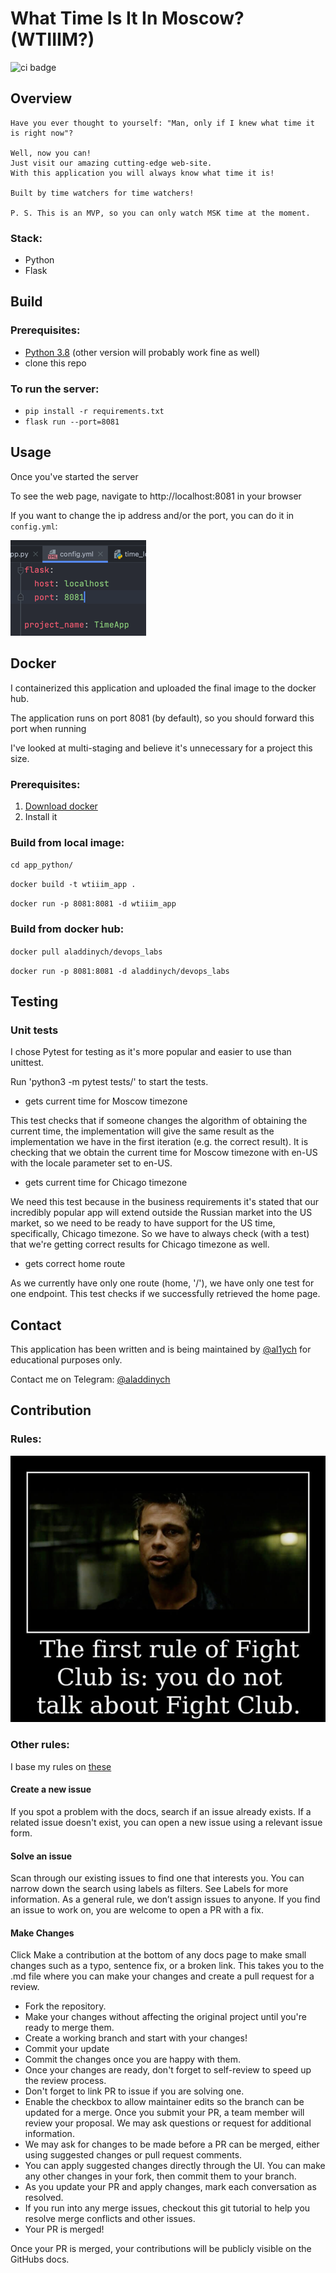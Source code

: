 # What Time Is It In Moscow? (WTIIIM?)

![ci badge](https://github.com/al1ych/devops-fork/actions/workflows/python_workflow.yml/badge.svg)

## Overview

    Have you ever thought to yourself: "Man, only if I knew what time it is right now"?

    Well, now you can!
    Just visit our amazing cutting-edge web-site. 
    With this application you will always know what time it is!

    Built by time watchers for time watchers!

    P. S. This is an MVP, so you can only watch MSK time at the moment.

### Stack:

- Python
- Flask

## Build

### Prerequisites:

- [Python 3.8](https://www.python.org/) (other version will probably work fine as well)
- clone this repo

### To run the server:

- `pip install -r requirements.txt`
- `flask run --port=8081`

## Usage

Once you've started the server

To see the web page, navigate to http://localhost:8081 in your browser

If you want to change the ip address and/or the port, you can do it in `config.yml`:

![img_1.png](img_1.png)

## Docker

I containerized this application and uploaded the final image to the docker hub.

The application runs on port 8081 (by default), so you should forward this port when running

I've looked at multi-staging and believe it's unnecessary for a project this size.

### Prerequisites:

1. [Download docker](https://docs.docker.com/engine/install/)
2. Install it

### Build from local image:

`cd app_python/`

`docker build -t wtiiim_app .`

`docker run -p 8081:8081 -d wtiiim_app`

[//]: # (docker run -p 8081:8081 -d wtiiim_app)
[//]: # (docker push aladdinych/devops_labs)

### Build from docker hub:

`docker pull aladdinych/devops_labs`

`docker run -p 8081:8081 -d aladdinych/devops_labs`

## Testing

### Unit tests

I chose Pytest for testing as it's more popular and easier to use than unittest.

Run 'python3 -m pytest tests/' to start the tests.

- gets current time for Moscow timezone

This test checks that if someone changes the algorithm of obtaining the current time,
the implementation will give the same result as the implementation we have in the first iteration
(e.g. the correct result). It is checking that we obtain the current time for Moscow timezone with en-US with
the locale parameter set to en-US.

- gets current time for Chicago timezone

We need this test because in the business requirements it's stated that our incredibly popular app will
extend outside the Russian market into the US market, so we need to be ready to have support for the US time,
specifically, Chicago timezone. So we have to always check (with a test) that
we're getting correct results for Chicago timezone as well.

- gets correct home route

As we currently have only one route (home, '/'), we have only one test for one endpoint.
This test checks if we successfully retrieved the home page.

## Contact

This application has been written and is being maintained by [@al1ych](https://github.com/al1ych)
for educational purposes only.

Contact me on Telegram: [@aladdinych](https://t.me/aladdinych)

## Contribution

### Rules:

![img_4.png](img_4.png)

### Other rules:

I base my rules on [these](https://github.com/github/docs/blob/main/CONTRIBUTING.md)

#### Create a new issue

If you spot a problem with the docs, search if an issue already exists. If a related issue doesn't exist, you can open a
new issue using a relevant issue form.

#### Solve an issue

Scan through our existing issues to find one that interests you.
You can narrow down the search using labels as filters.
See Labels for more information. As a general rule,
we don’t assign issues to anyone. If you find an issue to work on,
you are welcome to open a PR with a fix.

#### Make Changes

Click Make a contribution at the bottom of any docs page to make small changes such as a typo,
sentence fix, or a broken link.
This takes you to the .md file where you can
make your changes and create a pull request for a review.

- Fork the repository.
- Make your changes without affecting the original project until you're ready to merge them.
- Create a working branch and start with your changes!
- Commit your update
- Commit the changes once you are happy with them.
- Once your changes are ready, don't forget to self-review to speed up the review process.
- Don't forget to link PR to issue if you are solving one.
- Enable the checkbox to allow maintainer edits so the branch can be updated for a merge.
  Once you submit your PR, a team member will review your proposal. We may ask questions or request for additional
  information.
- We may ask for changes to be made before a PR can be merged, either using suggested changes or pull request comments.
- You can apply suggested changes directly through the UI. You can make any other changes in your fork, then commit them
  to your branch.
- As you update your PR and apply changes, mark each conversation as resolved.
- If you run into any merge issues, checkout this git tutorial to help you resolve merge conflicts and other issues.
- Your PR is merged!

Once your PR is merged, your contributions will be publicly visible on the GitHubs docs.
